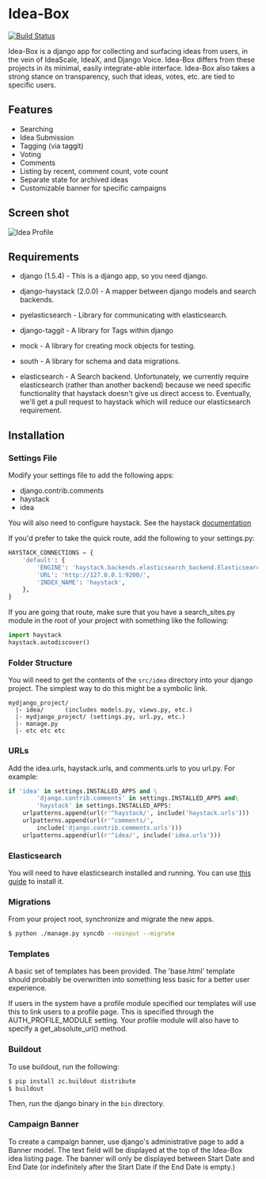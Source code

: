 # Idea-Box

[![Build Status](https://travis-ci.org/cfpb/idea-box.svg?branch=master)](https://travis-ci.org/cfpb/idea-box)

Idea-Box is a django app for collecting and surfacing ideas from users, in the vein of
IdeaScale, IdeaX, and Django Voice. Idea-Box differs from these projects in its minimal,
easily integrate-able interface. Idea-Box also takes a strong stance on transparency,
such that ideas, votes, etc. are tied to specific users.

## Features
* Searching 
* Idea Submission
* Tagging (via taggit)
* Voting
* Comments
* Listing by recent, comment count, vote count
* Separate state for archived ideas
* Customizable banner for specific campaigns

## Screen shot

![Idea Profile](https://raw.github.com/cfpb/idea-box/master/doc/images/profile.png)

## Requirements
* django (1.5.4) - This is a django app, so you need django.
* django-haystack (2.0.0) - A mapper between django models and search
backends.
* pyelasticsearch - Library for communicating with elasticsearch.
* django-taggit - A library for Tags within django
* mock - A library for creating mock objects for testing. 
* south - A library for schema and data migrations. 

* elasticsearch - A Search backend. Unfortunately, we currently require
elasticsearch (rather than another backend) because we need specific functionality
that haystack doesn't give us direct access to. Eventually, we'll get a
pull request to haystack which will reduce our elasticsearch requirement.

## Installation

### Settings File
Modify your settings file to add the following apps:
* django.contrib.comments
* haystack
* idea

You will also need to configure haystack. See the haystack
[documentation](http://django-haystack.readthedocs.org/en/v1.2.7/tutorial.html#configuration)

If you'd prefer to take the quick route, add the following to your
settings.py:
```python
HAYSTACK_CONNECTIONS = {
    'default': {
        'ENGINE': 'haystack.backends.elasticsearch_backend.ElasticsearchSearchEngine',
        'URL': 'http://127.0.0.1:9200/',
        'INDEX_NAME': 'haystack',
    },
}
```

If you are going that route, make sure that you have a search_sites.py
module in the root of your project with something like the following:

```python
import haystack
haystack.autodiscover()
```

### Folder Structure

You will need to get the contents of the ```src/idea``` directory into
your django project. The simplest way to do this might be a symbolic
link.

```
mydjango_project/
  |- idea/      (includes models.py, views.py, etc.)
  |- mydjango_project/ (settings.py, url.py, etc.)
  |- manage.py
  |- etc etc etc
```

### URLs

Add the idea.urls, haystack.urls, and comments.urls to you url.py. For 
example:

```python
if 'idea' in settings.INSTALLED_APPS and \
        'django.contrib.comments' in settings.INSTALLED_APPS and\
        'haystack' in settings.INSTALLED_APPS:
    urlpatterns.append(url(r'^haystack/', include('haystack.urls')))
    urlpatterns.append(url(r'^comments/',
        include('django.contrib.comments.urls')))
    urlpatterns.append(url(r'^idea/', include('idea.urls')))
```

### Elasticsearch

You will need to have elasticsearch installed and running. You can use
[this guide](http://www.elasticsearch.org/guide/en/elasticsearch/reference/current/setup.html#setup-installation) to install it.


### Migrations

From your project root, synchronize and migrate the new apps.

```bash
$ python ./manage.py syncdb --noinput --migrate
```

### Templates

A basic set of templates has been provided. The 'base.html' template should
probably be overwritten into something less basic for a better user experience. 

If users in the system have a profile module specified our templates will use
this to link users to a profile page.  This is specified through the
AUTH_PROFILE_MODULE setting. Your profile module will also have to specify a
get_absolute_url() method.

### Buildout
To use buildout, run the following:
```bash
$ pip install zc.buildout distribute
$ buildout
```
Then, run the django binary in the ```bin``` directory.

### Campaign Banner

To create a campaign banner, use django's administrative page to add a Banner model. The
text field will be displayed at the top of the Idea-Box idea listing page. The banner
will only be displayed between Start Date and End Date (or indefinitely after the Start
Date if the End Date is empty.)
